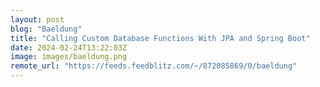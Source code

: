 ```yaml
---
layout: post
blog: "Baeldung"
title: "Calling Custom Database Functions With JPA and Spring Boot"
date: 2024-02-24T13:22:03Z
image: images/baeldung.png
remote_url: "https://feeds.feedblitz.com/~/872085869/0/baeldung"
---
```

